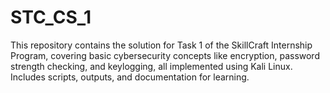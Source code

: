# STC_CS_1
This repository contains the solution for Task 1 of the SkillCraft Internship Program, covering basic cybersecurity concepts like encryption, password strength checking, and keylogging, all implemented using Kali Linux. Includes scripts, outputs, and documentation for learning.

